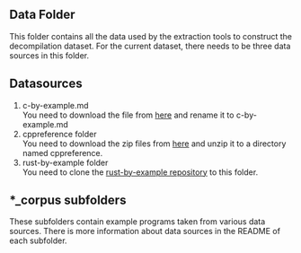 ## Data Folder
This folder contains all the data used by the extraction tools to construct the decompilation dataset.
For the current dataset, there needs to be three data sources in this folder.
## Datasources
1. c-by-example.md  
   You need to download the file from [here](https://raw.githubusercontent.com/seanvaleo/cbyexample.com/master/README.md) and rename it to c-by-example.md
2. cppreference folder  
   You need to download the zip files from [here](https://github.com/PeterFeicht/cppreference-doc/releases/download/v20230810/html-book-20230810.zip) and unzip it to a directory named cppreference.
3. rust-by-example folder  
   You need to clone the [rust-by-example repository](https://github.com/rust-lang/rust-by-example/tree/master) to this folder.
## *_corpus subfolders
These subfolders contain example programs taken from various data sources. There is more information about data sources in the README of each subfolder.

